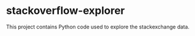 # stackoverflow-explorer

This project contains Python code used to explore the stackexchange data. 
